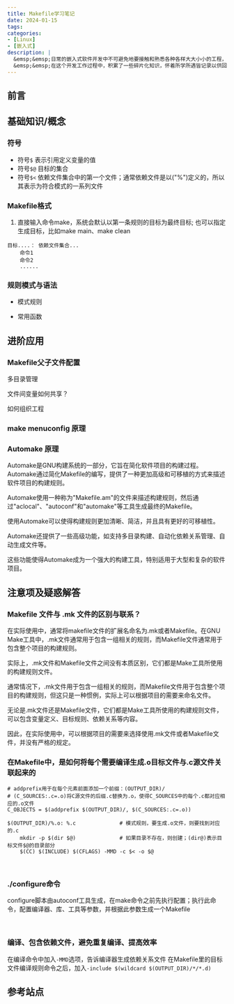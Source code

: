 ```yaml
---
title: Makefile学习笔记
date: 2024-01-15
tags:
categories:
- [Linux]
- [嵌入式]
description: |
  &emsp;&emsp;日常的嵌入式软件开发中不可避免地要接触和熟悉各种各样大大小小的工程，它们的构建编译方式当然也不是一成不变的，包括并不限于 Keil IDE集成环境、GCC + Make、SCons + GCC、GN/Ninja + GCC/RISCV 等等。<br>
  &emsp;&emsp;在这个开发工作过程中，积累了一些碎片化知识，怀着所学所遇皆记录以供回顾的想法，写下这篇文章，记录下个人对 Makefile 的认知学习及实际开发中的应用。
---
```



## 前言


## 基础知识/概念

### 符号
- 符号`$`
  表示引用定义变量的值 
- 符号`$@`
  目标的集合
- 符号`$<`
  依赖文件集合中的第一个文件；通常依赖文件是以("%")定义的，所以其表示为符合模式的一系列文件

### Makefile格式

1. 直接输入命令make，系统会默认以第一条规则的目标为最终目标; 也可以指定生成目标，比如make main、make clean


```
目标....： 依赖文件集合...
    命令1
    命令2
    ......
```

### 规则模式与语法

- 模式规则

- 常用函数

## 进阶应用

### Makefile父子文件配置

多目录管理

文件间变量如何共享？

如何组织工程

### make menuconfig 原理

### Automake 原理

Automake是GNU构建系统的一部分，它旨在简化软件项目的构建过程。Automake通过简化Makefile的编写，提供了一种更加高级和可移植的方式来描述软件项目的构建规则。

Automake使用一种称为"Makefile.am"的文件来描述构建规则，然后通过"aclocal"、"autoconf"和"automake"等工具生成最终的Makefile。

使用Automake可以使得构建规则更加清晰、简洁，并且具有更好的可移植性。

Automake还提供了一些高级功能，如支持多目录构建、自动化依赖关系管理、自动生成文件等。

这些功能使得Automake成为一个强大的构建工具，特别适用于大型和复杂的软件项目。

## 注意项及疑惑解答


### Makefile 文件与 .mk 文件的区别与联系？

在实际使用中，通常将makefile文件的扩展名命名为.mk或者Makefile。在GNU Make工具中，.mk文件通常用于包含一组相关的规则，而Makefile文件通常用于包含整个项目的构建规则。

实际上，.mk文件和Makefile文件之间没有本质区别，它们都是Make工具所使用的构建规则文件。

通常情况下，.mk文件用于包含一组相关的规则，而Makefile文件用于包含整个项目的构建规则，但这只是一种惯例，实际上可以根据项目的需要来命名文件。

无论是.mk文件还是Makefile文件，它们都是Make工具所使用的构建规则文件，可以包含变量定义、目标规则、依赖关系等内容。

因此，在实际使用中，可以根据项目的需要来选择使用.mk文件或者Makefile文件，并没有严格的规定。


### 在Makefile中，是如何将每个需要编译生成.o目标文件与.c源文件关联起来的

```
# addprefix用于在每个元素前面添加一个前缀：(OUTPUT_DIR)/
# (C_SOURCES:.c=.o)将C源文件的后缀.c替换为.o，使得C_SOURCES中的每个.c都对应相应的.o文件
C_OBJECTS = $(addprefix $(OUTPUT_DIR)/, $(C_SOURCES:.c=.o))

$(OUTPUT_DIR)/%.o: %.c              # 模式规则，要生成.o文件，则要找到对应的.c
    mkdir -p $(dir $@)              # 如果目录不存在，则创建；(dir@)表示目标文件$@的目录部分
    $(CC) $(INCLUDE) $(CFLAGS) -MMD -c $< -o $@
```
<br>

### ./configure命令

configure脚本由autoconf工具生成，在make命令之前先执行配置；执行此命令，配置编译器、库、工具等参数，并根据此参数生成一个Makefile

<br>
    
### 编译、包含依赖文件，避免重复编译、提高效率

在编译命令中加入`-MMD`选项，告诉编译器生成依赖关系文件
在Makefile里的目标文件编译规则命令之后，加入`-include $(wildcard $(OUTPUT_DIR)/*/*.d)`
    

## 参考站点

